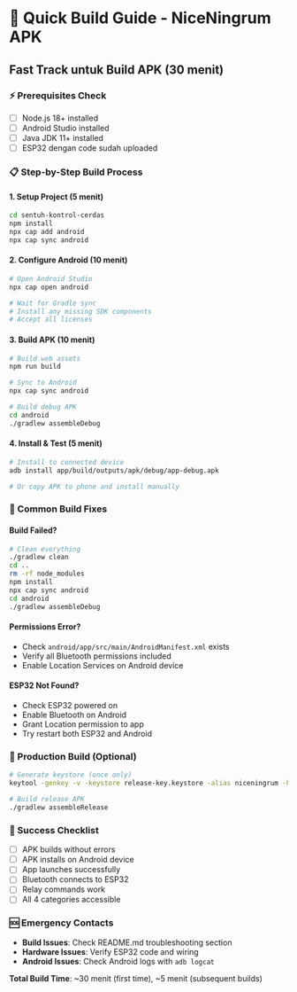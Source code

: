 
# 🚀 Quick Build Guide - NiceNingrum APK

## Fast Track untuk Build APK (30 menit)

### ⚡ Prerequisites Check
- [ ] Node.js 18+ installed
- [ ] Android Studio installed  
- [ ] Java JDK 11+ installed
- [ ] ESP32 dengan code sudah uploaded

### 📋 Step-by-Step Build Process

#### 1. Setup Project (5 menit)
```bash
cd sentuh-kontrol-cerdas
npm install
npx cap add android
npx cap sync android
```

#### 2. Configure Android (10 menit)
```bash
# Open Android Studio
npx cap open android

# Wait for Gradle sync
# Install any missing SDK components
# Accept all licenses
```

#### 3. Build APK (10 menit)
```bash
# Build web assets
npm run build

# Sync to Android
npx cap sync android

# Build debug APK
cd android
./gradlew assembleDebug
```

#### 4. Install & Test (5 menit)
```bash
# Install to connected device
adb install app/build/outputs/apk/debug/app-debug.apk

# Or copy APK to phone and install manually
```

### 🔧 Common Build Fixes

#### Build Failed?
```bash
# Clean everything
./gradlew clean
cd ..
rm -rf node_modules
npm install
npx cap sync android
cd android
./gradlew assembleDebug
```

#### Permissions Error?
- Check `android/app/src/main/AndroidManifest.xml` exists
- Verify all Bluetooth permissions included
- Enable Location Services on Android device

#### ESP32 Not Found?
- Check ESP32 powered on
- Enable Bluetooth on Android
- Grant Location permission to app
- Try restart both ESP32 and Android

### 📱 Production Build (Optional)
```bash
# Generate keystore (once only)
keytool -genkey -v -keystore release-key.keystore -alias niceningrum -keyalg RSA -keysize 2048 -validity 10000

# Build release APK
./gradlew assembleRelease
```

### 🎯 Success Checklist
- [ ] APK builds without errors
- [ ] APK installs on Android device  
- [ ] App launches successfully
- [ ] Bluetooth connects to ESP32
- [ ] Relay commands work
- [ ] All 4 categories accessible

### 🆘 Emergency Contacts
- **Build Issues**: Check README.md troubleshooting section
- **Hardware Issues**: Verify ESP32 code and wiring
- **Android Issues**: Check Android logs with `adb logcat`

**Total Build Time**: ~30 menit (first time), ~5 menit (subsequent builds)
